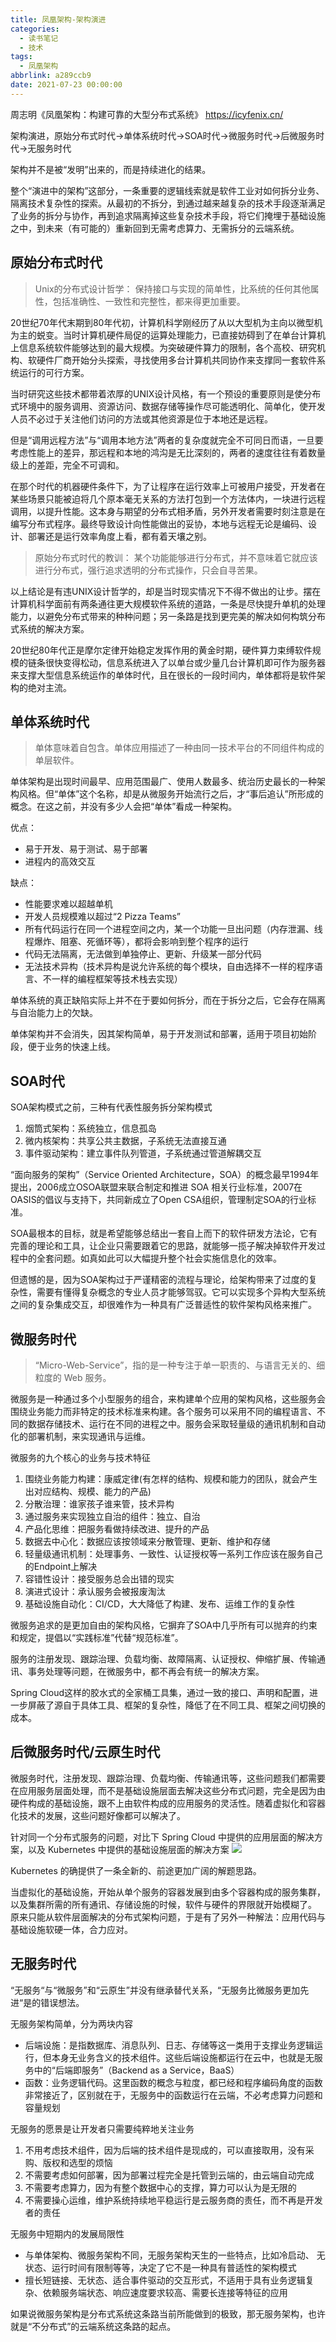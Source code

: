 ```yaml
---
title: 凤凰架构-架构演进
categories:
  - 读书笔记
  - 技术
tags:
  - 凤凰架构
abbrlink: a289ccb9
date: 2021-07-23 00:00:00
---
```


周志明《凤凰架构：构建可靠的大型分布式系统》
https://icyfenix.cn/

架构演进，原始分布式时代->单体系统时代->SOA时代->微服务时代->后微服务时代->无服务时代
<!-- more -->

架构并不是被“发明”出来的，而是持续进化的结果。

整个“演进中的架构”这部分，一条重要的逻辑线索就是软件工业对如何拆分业务、隔离技术复杂性的探索。从最初的不拆分，到通过越来越复杂的技术手段逐渐满足了业务的拆分与协作，再到追求隔离掉这些复杂技术手段，将它们掩埋于基础设施之中，到未来（有可能的）重新回到无需考虑算力、无需拆分的云端系统。

## 原始分布式时代
> Unix的分布式设计哲学：
> 保持接口与实现的简单性，比系统的任何其他属性，包括准确性、一致性和完整性，都来得更加重要。

20世纪70年代末期到80年代初，计算机科学刚经历了从以大型机为主向以微型机为主的蜕变。当时计算机硬件局促的运算处理能力，已直接妨碍到了在单台计算机上信息系统软件能够达到的最大规模。为突破硬件算力的限制，各个高校、研究机构、软硬件厂商开始分头探索，寻找使用多台计算机共同协作来支撑同一套软件系统运行的可行方案。

当时研究这些技术都带着浓厚的UNIX设计风格，有一个预设的重要原则是使分布式环境中的服务调用、资源访问、数据存储等操作尽可能透明化、简单化，使开发人员不必过于关注他们访问的方法或其他资源是位于本地还是远程。

但是“调用远程方法”与“调用本地方法”两者的复杂度就完全不可同日而语，一旦要考虑性能上的差异，那远程和本地的鸿沟是无比深刻的，两者的速度往往有着数量级上的差距，完全不可调和。

在那个时代的机器硬件条件下，为了让程序在运行效率上可被用户接受，开发者在某些场景只能被迫将几个原本毫无关系的方法打包到一个方法体内，一块进行远程调用，以提升性能。这本身与期望的分布式相矛盾，另外开发者需要时刻注意是在编写分布式程序。最终导致设计向性能做出的妥协，本地与远程无论是编码、设计、部署还是运行效率角度上看，都有着天壤之别。

> 原始分布式时代的教训：
> 某个功能能够进行分布式，并不意味着它就应该进行分布式，强行追求透明的分布式操作，只会自寻苦果。

以上结论是有违UNIX设计哲学的，却是当时现实情况下不得不做出的让步。摆在计算机科学面前有两条通往更大规模软件系统的道路，一条是尽快提升单机的处理能力，以避免分布式带来的种种问题；另一条路是找到更完美的解决如何构筑分布式系统的解决方案。

20世纪80年代正是摩尔定律开始稳定发挥作用的黄金时期，硬件算力束缚软件规模的链条很快变得松动，信息系统进入了以单台或少量几台计算机即可作为服务器来支撑大型信息系统运作的单体时代，且在很长的一段时间内，单体都将是软件架构的绝对主流。

## 单体系统时代
> 单体意味着自包含。单体应用描述了一种由同一技术平台的不同组件构成的单层软件。

单体架构是出现时间最早、应用范围最广、使用人数最多、统治历史最长的一种架构风格。但“单体”这个名称，却是从微服务开始流行之后，才“事后追认”所形成的概念。在这之前，并没有多少人会把“单体”看成一种架构。

优点：
* 易于开发、易于测试、易于部署
* 进程内的高效交互

缺点：
* 性能要求难以超越单机
* 开发人员规模难以超过“2 Pizza Teams”
* 所有代码运行在同一个进程空间之内，某一个功能一旦出问题（内存泄漏、线程爆炸、阻塞、死循环等），都将会影响到整个程序的运行
* 代码无法隔离，无法做到单独停止、更新、升级某一部分代码
* 无法技术异构（技术异构是说允许系统的每个模块，自由选择不一样的程序语言、不一样的编程框架等技术栈去实现）

单体系统的真正缺陷实际上并不在于要如何拆分，而在于拆分之后，它会存在隔离与自治能力上的欠缺。

单体架构并不会消失，因其架构简单，易于开发测试和部署，适用于项目初始阶段，便于业务的快速上线。

## SOA时代

SOA架构模式之前，三种有代表性服务拆分架构模式
1. 烟筒式架构：系统独立，信息孤岛
2. 微内核架构：共享公共主数据，子系统无法直接互通
3. 事件驱动架构：建立事件队列管道，子系统通过管道解耦交互

“面向服务的架构”（Service Oriented Architecture，SOA）的概念最早1994年提出，2006成立OSOA联盟来联合制定和推进 SOA 相关行业标准，2007在OASIS的倡议与支持下，共同新成立了Open CSA组织，管理制定SOA的行业标准。

SOA最根本的目标，就是希望能够总结出一套自上而下的软件研发方法论，它有完善的理论和工具，让企业只需要跟着它的思路，就能够一揽子解决掉软件开发过程中的全套问题。如真如此可以大幅提升整个社会实施信息化的效率。

但遗憾的是，因为SOA架构过于严谨精密的流程与理论，给架构带来了过度的复杂性，需要有懂得复杂概念的专业人员才能够驾驭。它可以实现多个异构大型系统之间的复杂集成交互，却很难作为一种具有广泛普适性的软件架构风格来推广。

## 微服务时代
> “Micro-Web-Service”，指的是一种专注于单一职责的、与语言无关的、细粒度的 Web 服务。

微服务是一种通过多个小型服务的组合，来构建单个应用的架构风格，这些服务会围绕业务能力而非特定的技术标准来构建。各个服务可以采用不同的编程语言、不同的数据存储技术、运行在不同的进程之中。服务会采取轻量级的通讯机制和自动化的部署机制，来实现通讯与运维。

微服务的九个核心的业务与技术特征
1. 围绕业务能力构建：康威定律(有怎样的结构、规模和能力的团队，就会产生出对应结构、规模、能力的产品)
2. 分散治理：谁家孩子谁来管，技术异构
3. 通过服务来实现独立自治的组件：独立、自治
4. 产品化思维：把服务看做持续改进、提升的产品
5. 数据去中心化：数据应该按领域来分散管理、更新、维护和存储
6. 轻量级通讯机制：处理事务、一致性、认证授权等一系列工作应该在服务自己的Endpoint上解决
7. 容错性设计：接受服务总会出错的现实
8. 演进式设计：承认服务会被报废淘汰
9. 基础设施自动化：CI/CD，大大降低了构建、发布、运维工作的复杂性

微服务追求的是更加自由的架构风格，它摒弃了SOA中几乎所有可以抛弃的约束和规定，提倡以“实践标准”代替“规范标准”。

服务的注册发现、跟踪治理、负载均衡、故障隔离、认证授权、伸缩扩展、传输通讯、事务处理等问题，在微服务中，都不再会有统一的解决方案。

Spring Cloud这样的胶水式的全家桶工具集，通过一致的接口、声明和配置，进一步屏蔽了源自于具体工具、框架的复杂性，降低了在不同工具、框架之间切换的成本。

## 后微服务时代/云原生时代
微服务时代，注册发现、跟踪治理、负载均衡、传输通讯等，这些问题我们都需要在应用服务层面处理，而不是基础设施层面去解决这些分布式问题，完全是因为由硬件构成的基础设施，跟不上由软件构成的应用服务的灵活性。随着虚拟化和容器化技术的发展，这些问题好像都可以解决了。

针对同一个分布式服务的问题，对比下 Spring Cloud 中提供的应用层面的解决方案，以及 Kubernetes 中提供的基础设施层面的解决方案
![](https://static001.geekbang.org/resource/image/bb/d6/bb53ddc9eec69bd1cd175aa50d64d7d6.jpg)

Kubernetes 的确提供了一条全新的、前途更加广阔的解题思路。

当虚拟化的基础设施，开始从单个服务的容器发展到由多个容器构成的服务集群，以及集群所需的所有通讯、存储设施的时候，软件与硬件的界限就开始模糊了。
原来只能从软件层面解决的分布式架构问题，于是有了另外一种解法：应用代码与基础设施软硬一体，合力应对。

## 无服务时代

“无服务“与“微服务”和“云原生”并没有继承替代关系，“无服务比微服务更加先进“是的错误想法。

无服务架构简单，分为两块内容
* 后端设施：是指数据库、消息队列、日志、存储等这一类用于支撑业务逻辑运行，但本身无业务含义的技术组件。这些后端设施都运行在云中，也就是无服务中的“后端即服务”（Backend as a Service，BaaS）
* 函数：业务逻辑代码。这里函数的概念与粒度，都已经和程序编码角度的函数非常接近了，区别就在于，无服务中的函数运行在云端，不必考虑算力问题和容量规划

无服务的愿景是让开发者只需要纯粹地关注业务
1. 不用考虑技术组件，因为后端的技术组件是现成的，可以直接取用，没有采购、版权和选型的烦恼
2. 不需要考虑如何部署，因为部署过程完全是托管到云端的，由云端自动完成
3. 不需要考虑算力，因为有整个数据中心的支撑，算力可以认为是无限的
4. 不需要操心运维，维护系统持续地平稳运行是云服务商的责任，而不再是开发者的责任

无服务中短期内的发展局限性
* 与单体架构、微服务架构不同，无服务架构天生的一些特点，比如冷启动、 无状态、运行时间有限制等等，决定了它不是一种具有普适性的架构模式
* 擅长短链接、无状态、适合事件驱动的交互形式，不适用于具有业务逻辑复杂、依赖服务端状态、响应速度要求较高、需要长连接等特征的应用

如果说微服务架构是分布式系统这条路当前所能做到的极致，那无服务架构，也许就是“不分布式”的云端系统这条路的起点。